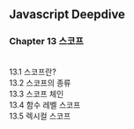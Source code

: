 ## Javascript Deepdive

### Chapter 13 스코프
<br>
13.1 스코프란?<br>
13.2 스코프의 종류<br>
13.3 스코프 체인<br>
13.4 함수 레벨 스코프<br>
13.5 렉시컬 스코프
